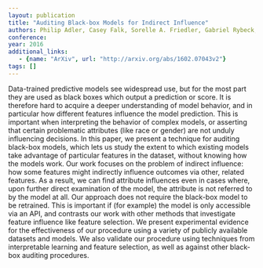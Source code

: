 ```yaml
---
layout: publication
title: "Auditing Black-box Models for Indirect Influence"
authors: Philip Adler, Casey Falk, Sorelle A. Friedler, Gabriel Rybeck, Carlos Scheidegger, Brandon Smith, Suresh Venkatasubramanian
conference: 
year: 2016
additional_links: 
   - {name: "ArXiv", url: "http://arxiv.org/abs/1602.07043v2"}
tags: []
---
```

Data-trained predictive models see widespread use, but for the most part they
are used as black boxes which output a prediction or score. It is therefore
hard to acquire a deeper understanding of model behavior, and in particular how
different features influence the model prediction. This is important when
interpreting the behavior of complex models, or asserting that certain
problematic attributes (like race or gender) are not unduly influencing
decisions.
  In this paper, we present a technique for auditing black-box models, which
lets us study the extent to which existing models take advantage of particular
features in the dataset, without knowing how the models work. Our work focuses
on the problem of indirect influence: how some features might indirectly
influence outcomes via other, related features. As a result, we can find
attribute influences even in cases where, upon further direct examination of
the model, the attribute is not referred to by the model at all.
  Our approach does not require the black-box model to be retrained. This is
important if (for example) the model is only accessible via an API, and
contrasts our work with other methods that investigate feature influence like
feature selection. We present experimental evidence for the effectiveness of
our procedure using a variety of publicly available datasets and models. We
also validate our procedure using techniques from interpretable learning and
feature selection, as well as against other black-box auditing procedures.